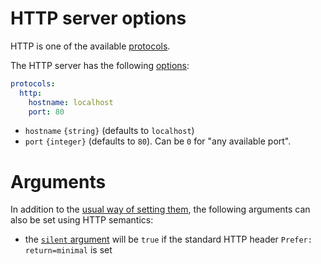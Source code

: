 # HTTP server options

HTTP is one of the available [protocols](protocols.md).

The HTTP server has the following [options](protocols.md#protocols-options.md):

```yml
protocols:
  http:
    hostname: localhost
    port: 80
```

  - `hostname` `{string}` (defaults to `localhost`)
  - `port` `{integer}` (defaults to `80`). Can be `0` for "any available port".

# Arguments

In addition to the
[usual way of setting them](rpc.md#rpc), the following
arguments can also be set using HTTP semantics:
  - the [`silent` argument](silent.md) will be `true` if the standard HTTP
    header `Prefer: return=minimal` is set
